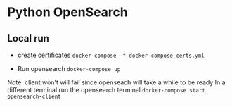 # Python OpenSearch

## Local run

- create certificates
  `docker-compose -f docker-compose-certs.yml`

- Run opensearch
  `docker-compose up`

Note: client won't will fail since openseach will take a while to be ready
In a different terminal run the opensearch terminal
`docker-compose start opensearch-client`
